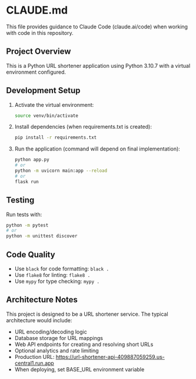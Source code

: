 # CLAUDE.md

This file provides guidance to Claude Code (claude.ai/code) when working with code in this repository.

## Project Overview

This is a Python URL shortener application using Python 3.10.7 with a virtual environment configured.

## Development Setup

1. Activate the virtual environment:
   ```bash
   source venv/bin/activate
   ```

2. Install dependencies (when requirements.txt is created):
   ```bash
   pip install -r requirements.txt
   ```

3. Run the application (command will depend on final implementation):
   ```bash
   python app.py
   # or
   python -m uvicorn main:app --reload
   # or
   flask run
   ```

## Testing

Run tests with:
```bash
python -m pytest
# or
python -m unittest discover
```

## Code Quality

- Use `black` for code formatting: `black .`
- Use `flake8` for linting: `flake8 .`
- Use `mypy` for type checking: `mypy .`

## Architecture Notes

This project is designed to be a URL shortener service. The typical architecture would include:
- URL encoding/decoding logic
- Database storage for URL mappings
- Web API endpoints for creating and resolving short URLs
- Optional analytics and rate limiting
- Production URL: https://url-shortener-api-409887059259.us-central1.run.app
- When deploying, set BASE_URL environment variable

